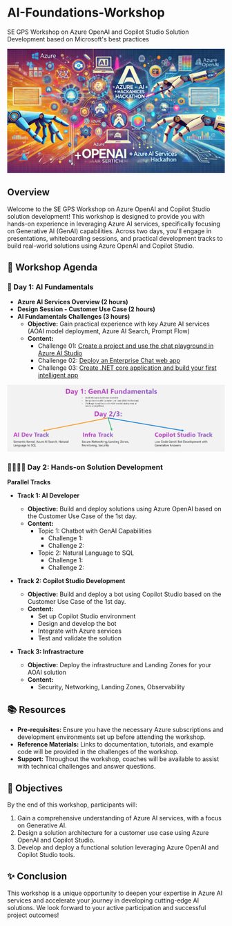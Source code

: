 # AI-Foundations-Workshop
SE GPS Workshop on Azure OpenAI and Copilot Studio Solution Development based on Microsoft's best practices

![Azure OpenAI + AI Services Hackathon](images/banner.webp)


## Overview

Welcome to the SE GPS Workshop on Azure OpenAI and Copilot Studio solution development! This workshop is designed to provide you with hands-on experience in leveraging Azure AI services, specifically focusing on Generative AI (GenAI) capabilities. Across two days, you'll engage in presentations, whiteboarding sessions, and practical development tracks to build real-world solutions using Azure OpenAI and Copilot Studio.

## 📅 Workshop Agenda

### 📝 Day 1: AI Fundamentals

- **Azure AI Services Overview (2 hours)**
- **Design Session - Customer Use Case (2 hours)**
- **AI Fundamentals Challenges (3 hours)**
  - **Objective:** Gain practical experience with key Azure AI services (AOAI model deployment, Azure AI Search, Prompt Flow)
  - **Content:**
    - Challenge 01: [Create a project and use the chat playground in Azure AI Studio](https://learn.microsoft.com/en-us/azure/ai-studio/quickstarts/get-started-playground)
    - Challenge 02: [Deploy an Enterprise Chat web app](https://learn.microsoft.com/en-us/azure/ai-studio/tutorials/deploy-chat-web-app)
    - Challenge 03: [Create .NET core application and build your first intelligent app](https://learn.microsoft.com/en-us/azure/ai-services/openai/use-your-data-quickstart?pivots=programming-language-csharp&tabs=command-line%2Cpython-new#create-a-new-net-core-application)


![Tracks](images/tracks.png)

### 👨‍💻👩‍💻 Day 2: Hands-on Solution Development

**Parallel Tracks**

- **Track 1: AI Developer**
  - **Objective:** Build and deploy solutions using Azure OpenAI based on the Customer Use Case of the 1st day.
  - **Content:**
    - Topic 1: Chatbot with GenAI Capabilities
      - Challenge 1: 
      - Challenge 2:
    - Topic 2: Natural Language to SQL
      - Challenge 1:
      - Challenge 2:

- **Track 2: Copilot Studio Development**
  - **Objective:** Build and deploy a bot using Copilot Studio based on the Customer Use Case of the 1st day.
  - **Content:**
    - Set up Copilot Studio environment
    - Design and develop the bot
    - Integrate with Azure services
    - Test and validate the solution

- **Track 3: Infrastracture**
  - **Objective:** Deploy the infrastructure and Landing Zones for your AOAI solution
  - **Content:**
    - Security, Networking, Landing Zones, Observability

## 📚 Resources

- **Pre-requisites:** Ensure you have the necessary Azure subscriptions and development environments set up before attending the workshop.
- **Reference Materials:** Links to documentation, tutorials, and example code will be provided in the challenges of the workshop.
- **Support:** Throughout the workshop, coaches will be available to assist with technical challenges and answer questions.

## 🎯 Objectives

By the end of this workshop, participants will:

1. Gain a comprehensive understanding of Azure AI services, with a focus on Generative AI.
2. Design a solution architecture for a customer use case using Azure OpenAI and Copilot Studio.
3. Develop and deploy a functional solution leveraging Azure OpenAI and Copilot Studio tools.

## ✨ Conclusion

This workshop is a unique opportunity to deepen your expertise in Azure AI services and accelerate your journey in developing cutting-edge AI solutions. We look forward to your active participation and successful project outcomes!


